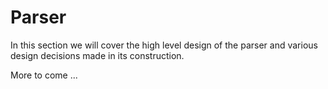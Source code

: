 Parser
======

In this section we will cover the high level design of the parser and various design decisions made in its construction.

More to come ...
